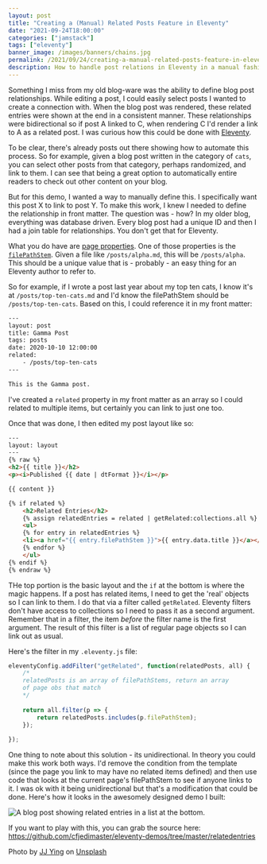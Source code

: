 ```yaml
---
layout: post
title: "Creating a (Manual) Related Posts Feature in Eleventy"
date: "2021-09-24T18:00:00"
categories: ["jamstack"]
tags: ["eleventy"]
banner_image: /images/banners/chains.jpg
permalink: /2021/09/24/creating-a-manual-related-posts-feature-in-eleventy.html
description: How to handle post relations in Eleventy in a manual fashion.
---
```


Something I miss from my old blog-ware was the ability to define blog post relationships. While editing a post, I could easily select posts I wanted to create a connection with. When the blog post was rendered, these related entries were shown at the end in a consistent manner. These relationships were bidirectional so if post A linked to C, when rendering C I'd render a link to A as a related post. I was curious how this could be done with [Eleventy](https://www.11ty.dev). 

To be clear, there's already posts out there showing how to automate this process. So for example, given a blog post written in the category of `cats`, you can select other posts from that category, perhaps randomized, and link to them. I can see that being a great option to automatically entire readers to check out other content on your blog. 

But for this demo, I wanted a way to manually define this. I specifically want this post X to link to post Y. To make this work, I knew I needed to define the relationship in front matter. The question was - how? In my older blog, everything was database driven. Every blog post had a unique ID and then I had a join table for relationships. You don't get that for Eleventy.

What you do have are [page properties](https://www.11ty.dev/docs/data-eleventy-supplied/). One of those properties is the [`filePathStem`](https://www.11ty.dev/docs/data-eleventy-supplied/#filepathstem). Given a file like `/posts/alpha.md`, this will be `/posts/alpha`. This should be a unique value that is - probably - an easy thing for an Eleventy author to refer to.

So for example, if I wrote a post last year about my top ten cats, I know it's at `/posts/top-ten-cats.md` and I'd know the filePathStem should be `/posts/top-ten-cats`. Based on this, I could reference it in my front matter:

```html
---
layout: post
title: Gamma Post
tags: posts
date: 2020-10-10 12:00:00
related:
    - /posts/top-ten-cats
---

This is the Gamma post.
```

I've created a `related` property in my front matter as an array so I could related to multiple items, but certainly you can link to just one too.

Once that was done, I then edited my post layout like so:

```html
---
layout: layout
---
{% raw %}
<h2>{{ title }}</h2>
<p><i>Published {{ date | dtFormat }}</i></p>

{{ content }}

{% if related %}
	<h2>Related Entries</h2>
	{% assign relatedEntries = related | getRelated:collections.all %}
	<ul>
	{% for entry in relatedEntries %}
	<li><a href="{{ entry.filePathStem }}">{{ entry.data.title }}</a></li>
	{% endfor %}
	</ul>
{% endif %}
{% endraw %}
```

THe top portion is the basic layout and the `if` at the bottom is where the magic happens. If a post has related items, I need to get the 'real' objects so I can link to them. I do that via a filter called `getRelated`. Eleventy filters don't have access to collections so I need to pass it as a second argument. Remember that in a filter, the item *before* the filter name is the first argument. The result of this filter is a list of regular page objects so I can link out as usual.

Here's the filter in my `.eleventy.js` file:

```js
eleventyConfig.addFilter("getRelated", function(relatedPosts, all) {
	/*
	relatedPosts is an array of filePathStems, return an array
	of page obs that match
	*/
	
	return all.filter(p => {
		return relatedPosts.includes(p.filePathStem);
	});
	
});
```

One thing to note about this solution - its unidirectional. In theory you could make this work both ways. I'd remove the condition from the template (since the page you link to may have no related items defined) and then use code that looks at the current page's filePathStem to see if anyone links to it. I was ok with it being unidirectional but that's a modification that could be done. Here's how it looks in the awesomely designed demo I built:

<p>
<img data-src="https://static.raymondcamden.com/images/2021/09/related1.jpg" alt="A blog post showing related entries in a list at the bottom." class="lazyload imgborder imgcenter">
</p>

If you want to play with this, you can grab the source here: <https://github.com/cfjedimaster/eleventy-demos/tree/master/relatedentries>

Photo by <a href="https://unsplash.com/@jjying?utm_source=unsplash&utm_medium=referral&utm_content=creditCopyText">JJ Ying</a> on <a href="https://unsplash.com/s/photos/links?utm_source=unsplash&utm_medium=referral&utm_content=creditCopyText">Unsplash</a>